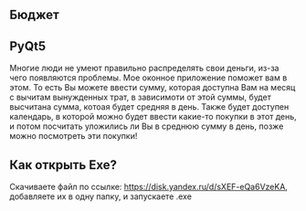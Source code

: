 ## Бюджет

## PyQt5

Многие люди не умеют правильно распределять свои деньги, из-за чего появляются проблемы. Мое оконное приложение поможет
вам в этом. То есть Вы можете ввести сумму, которая доступна Вам на месяц с вычитам вынужденных трат, в зависимоти от
этой суммы, будет высчитана сумма, котоая будет средняя в день. Также будет доступен календарь, в которой можно будет
ввести какие-то покупки в этот день, и потом посчитать уложились ли Вы в среднюю сумму в день, позже можно посмотреть
эти покупки!

## Как открыть Exe?

Скачиваете файл по ссылке: https://disk.yandex.ru/d/sXEF-eQa6VzeKA, добавляете их в одну папку, и запускаете .exe 